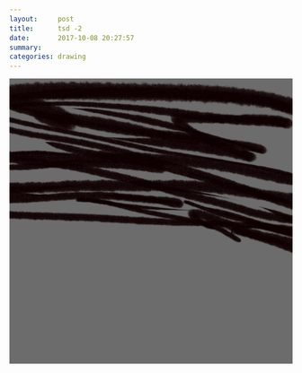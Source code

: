 ```yaml
---
layout:     post
title:      tsd -2
date:       2017-10-08 20:27:57
summary:    
categories: drawing
---
```

![tsd -2](/images/diary/tsd-2.png ".")
